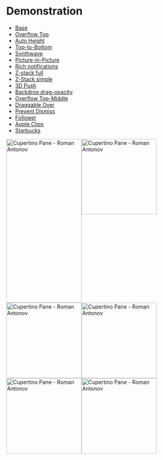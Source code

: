 # Demonstration

- [Base](/demo/base.html)
- [Overflow Top](/demo/overflow-top.html)
- [Auto Height](/demo/auto-height.html)
- [Top-to-Bottom](/demo/top-to-bottom.html)
- [Synthwave](/demo/synthwave.html)
- [Picture-in-Picture](/demo/picture-in-picture.html)
- [Rich notifications](/demo/rich-notifications.html)
- [Z-stack full](/demo/z-stack-full.html)
- [Z-Stack simple](/demo/z-stack-simple.html)
- [3D Push](/demo/3d-push.html)
- [Backdrop drag-opacity](/demo/backdrop-drag-opacity.html)
- [Overflow Top-Middle](/demo/overflow-top-middle.html)
- [Draggable Over](/demo/draggable-over.html)
- [Prevent Dismiss](/demo/prevent-dismiss.html)
- [Follower](/demo/follower.html)
- [Apple Clips](/demo/apple-clips.html)
- [Starbucks](/demo/starbucks.html)

<div style="display:flex;flex-wrap:wrap;">
  <img style="width: 200px;" width="200" height="433.59" src="/demos/custom-transitions.gif" alt="Cupertino Pane - Roman Antonov" >
  <img style="width: 200px;" width="200" src="/demos/picture-in-picture.gif" alt="Cupertino Pane - Roman Antonov" >
  <img style="width: 200px;" width="200" src="/demos/notifications.gif" alt="Cupertino Pane - Roman Antonov" >
  <img style="width: 200px;" width="200" src="/demos/z-stack.gif" alt="Cupertino Pane - Roman Antonov" >
  <img style="width: 200px;" width="200" src="/demos/overflow.gif" alt="Cupertino Pane - Roman Antonov" >
  <img style="width: 200px;" width="200" src="/demos/bulletin.gif" alt="Cupertino Pane - Roman Antonov" >
</div>